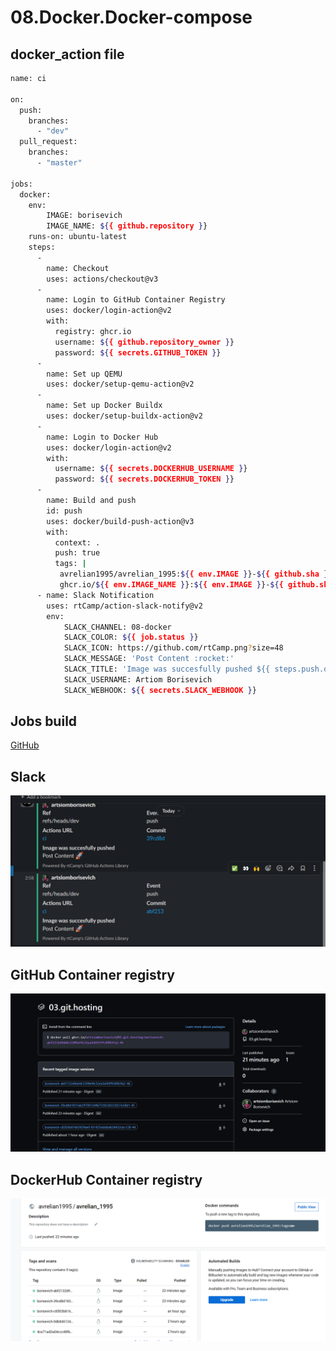 # 08.Docker.Docker-compose

## docker_action file

```bash
name: ci

on:
  push:
    branches:
      - "dev"
  pull_request:
    branches:
      - "master"

jobs:
  docker:
    env:
        IMAGE: borisevich
        IMAGE_NAME: ${{ github.repository }}
    runs-on: ubuntu-latest
    steps:
      -
        name: Checkout
        uses: actions/checkout@v3
      -
        name: Login to GitHub Container Registry
        uses: docker/login-action@v2
        with:
          registry: ghcr.io
          username: ${{ github.repository_owner }}
          password: ${{ secrets.GITHUB_TOKEN }}
      -
        name: Set up QEMU
        uses: docker/setup-qemu-action@v2
      -
        name: Set up Docker Buildx
        uses: docker/setup-buildx-action@v2
      -
        name: Login to Docker Hub
        uses: docker/login-action@v2
        with:
          username: ${{ secrets.DOCKERHUB_USERNAME }}
          password: ${{ secrets.DOCKERHUB_TOKEN }}
      -
        name: Build and push
        id: push
        uses: docker/build-push-action@v3
        with:
          context: .
          push: true
          tags: | 
           avrelian1995/avrelian_1995:${{ env.IMAGE }}-${{ github.sha }}-${{ github.run_number }}
           ghcr.io/${{ env.IMAGE_NAME }}:${{ env.IMAGE }}-${{ github.sha }}-${{ github.run_number }}
      - name: Slack Notification
        uses: rtCamp/action-slack-notify@v2
        env:
            SLACK_CHANNEL: 08-docker
            SLACK_COLOR: ${{ job.status }}
            SLACK_ICON: https://github.com/rtCamp.png?size=48
            SLACK_MESSAGE: 'Post Content :rocket:'
            SLACK_TITLE: 'Image was succesfully pushed ${{ steps.push.outputs.tags }}'
            SLACK_USERNAME: Artiom Borisevich
            SLACK_WEBHOOK: ${{ secrets.SLACK_WEBHOOK }}
```
## Jobs build
[GitHub](https://github.com/artsiomborisevich/03.git.hosting/actions/runs/3648032262/jobs/6160968896)

## Slack

![slack](Slack.png)

## GitHub Container registry

![githubio](GITHUBIO.png)

## DockerHub Container registry

![dockerhub](DOCKERHUB.png)

